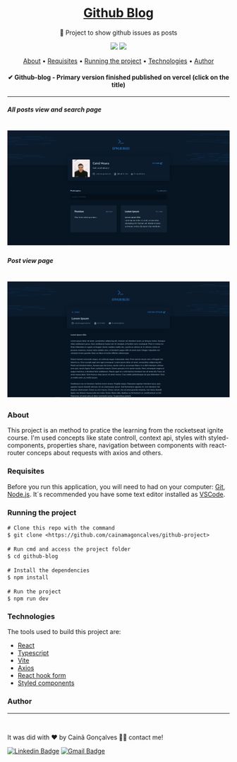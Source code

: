 <h1 align="center">
  <a href="https://github-blog-8c7bu610k-cainamagoncalves.vercel.app" target="_blank">
  Github Blog
  </a>
</h1>

<p align="center">🧾 Project to show github issues as posts</p>

<p align="center">
  <img src="https://img.shields.io/static/v1?label=Licence&message=MIT&color=c1&style=for-the-badge&logo=ghost"/>

  <img src="https://img.shields.io/static/v1?label=Npm&message=v18.12.9&color=2d81c1&style=for-the-badge&logo=ghost"/>
</p>

<p align="center">
 <a href="#About">About</a> • 
 <a href="#Requisites">Requisites</a> •
 <a href="#Running%20the%20project">Running the project</a> • 
 <a href="#Technologies">Technologies</a> • 
 <a href="#Author">Author</a>
</p>

<h4 align="center">✔ Github-blog - Primary version finished published on vercel (click on the title)</h4>

---

##### All posts view and search page
<h1 align="center">
  <img alt="Imagem da pagina inicial com os posts baseados nas issues do github" title="All posts view and search page" src="./src/assets/screenshots/posts-page.png" />
</h1>

##### Post view page
<h1 align="center">
  <img alt="Imagem com informações do post selecionado" title="Post view page" src="./src/assets/screenshots/unique-post-page.png" />
</h1>


### About

This project is an method to pratice the learning from the rocketseat ignite course. I'm used concepts like state controll, context api, styles with styled-components, properties share, navigation between components with react-router conceps about requests with axios and others.

### Requisites

Before you run this application, you will need to had on your computer: [Git](https://git-scm.com), [Node.js](https://nodejs.org/en/). It´s recommended you have some text editor installed as [VSCode](https://code.visualstudio.com/).

### Running the project

```
# Clone this repo with the command
$ git clone <https://github.com/cainamagoncalves/github-project>

# Run cmd and access the project folder
$ cd github-blog

# Install the dependencies
$ npm install

# Run the project
$ npm run dev
```

### Technologies

The tools used to build this project are:

- [React](https://pt-br.reactjs.org)
- [Typescript](https://www.typescriptlang.org)
- [Vite](https://vitejs.dev)
- [Axios](https://www.npmjs.com/package/axios)
- [React hook form](https://react-hook-form.com)
- [Styled components](https://styled-components.com)

### Author

---

 <img style="border-radius: 50%;" src="https://avatars.githubusercontent.com/u/60739925?v=4" width="100px;" alt=""/>
 <br />

It was did with ❤️ by Cainã Gonçalves 👋🏽 contact me!

[![Linkedin Badge](https://img.shields.io/badge/-Cainã-blue?style=flat-square&logo=Linkedin&logoColor=white&link=https://www.linkedin.com/in/cainã-gonçalves/)](https://www.linkedin.com/in/cainã-gonçalves/) 
[![Gmail Badge](https://img.shields.io/badge/-moaraadrean@gmail.com-c14438?style=flat-square&logo=Gmail&logoColor=white&link=mailto:moaraadrean@gmail.com)](mailto:moaraadrean@gmail.com)









